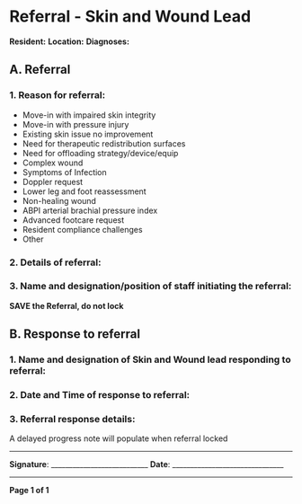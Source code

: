 # Referral - Skin and Wound Lead

**Resident:**
**Location:**
**Diagnoses:**

## A. Referral

### 1. Reason for referral:
- Move-in with impaired skin integrity
- Move-in with pressure injury
- Existing skin issue no improvement
- Need for therapeutic redistribution surfaces
- Need for offloading strategy/device/equip
- Complex wound
- Symptoms of Infection
- Doppler request
- Lower leg and foot reassessment
- Non-healing wound
- ABPI arterial brachial pressure index
- Advanced footcare request
- Resident compliance challenges
- Other

### 2. Details of referral:

### 3. Name and designation/position of staff initiating the referral:

**SAVE the Referral, do not lock**

## B. Response to referral

### 1. Name and designation of Skin and Wound lead responding to referral:

### 2. Date and Time of response to referral:

### 3. Referral response details:
A delayed progress note will populate when referral locked

----

**Signature**: ___________________________
**Date**: _______________________________

----

**Page 1 of 1**